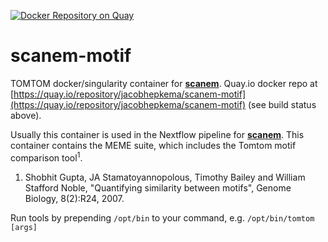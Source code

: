 [![Docker Repository on Quay](https://quay.io/repository/jacobhepkema/scanem-motif/status "Docker Repository on Quay")](https://quay.io/repository/jacobhepkema/scanem-motif)

# scanem-motif
TOMTOM docker/singularity container for [**scanem**](https://github.com/jacobhepkema/scanem). Quay.io docker repo at [https://quay.io/repository/jacobhepkema/scanem-motif](https://quay.io/repository/jacobhepkema/scanem-motif) (see build status above). 

Usually this container is used in the Nextflow pipeline for [**scanem**](https://github.com/jacobhepkema/scanem). This container contains the MEME suite, which includes the Tomtom motif comparison tool<sup>1</sup>.

1. Shobhit Gupta, JA Stamatoyannopolous, Timothy Bailey and William Stafford Noble, "Quantifying similarity between motifs", Genome Biology, 8(2):R24, 2007. 

Run tools by prepending `/opt/bin` to your command, e.g. `/opt/bin/tomtom [args]`
